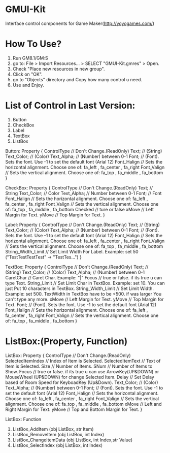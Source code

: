 GMUI-Kit
========

Interface control components for Game Maker(http://yoyogames.com/)


How To Use?
===========
1. Run GM8.1/GM:S
2. go to: File > Import Resources... > SELECT "GMUI-Kit.gmres" > Open.
3. Check "Place new resources in new group".
4. Click on "OK".
5. go to "Objects" directory and Copy how many control u need.
6. Use and Enjoy.


List of Control in Last Version:
================================
1. Button
2. CheckBox
3. Label
4. TextBox
5. ListBox


Button: Property
{
  ControlType   // Don't Change.(ReadOnly)
  Text;         // (String)
  Text_Color;   // (Color)
  Text_Alpha;   // (Number) between 0-1
  Font;         // (Font). Sets the font. Use -1 to set the default font (Arial 12)
  Font_Halign   // Sets the horizontal alignment. Choose one of: fa_left , fa_center , fa_right
  Font_Valign   // Sets the vertical alignment. Choose one of: fa_top , fa_middle , fa_bottom
}

CheckBox: Property
{
  ControlType   // Don't Change.(ReadOnly)
  Text;         // String
  Text_Color;   // Color
  Text_Alpha;   // Number between 0-1
  Font;         // Font
  Font_Halign   // Sets the horizontal alignment. Choose one of: fa_left , fa_center , fa_right
  Font_Valign   // Sets the vertical alignment. Choose one of: fa_top , fa_middle , fa_bottom
  Checked       // ture or false
  xMove         // Left Margin for Text.
  yMove         // Top  Margin for Text.
}

Label: Property
{
  ControlType         // Don't Change.(ReadOnly)
  Text;               // (String)
  Text_Color;         // (Color)
  Text_Alpha;         // (Number) between 0-1
  Font;               // (Font). Sets the font. Use -1 to set the default font (Arial 12)
  Font_Halign         // Sets the horizontal alignment. Choose one of: fa_left , fa_center , fa_right
  Font_Valign         // Sets the vertical alignment. Choose one of: fa_top , fa_middle , fa_bottom
  String_Width_Limit  // Set Limit Width For Label. Example: set 50 ("TestTestTestTest" -> "TestTes...")
}

TextBox: Property
{
  ControlType         // Don't Change.(ReadOnly)
  Text;               // (String)
  Text_Color;         // (Color)
  Text_Alpha;         // (Number) between 0-1
  CaretChar           // Caret Char. Example: "|"
  Focus               // true or false. if its true u can type Text.
  String_Limit        // Set Limit Char in TextBox. Example: set 10. You can just Put 10 characters in TextBox.
  String_Width_Limit  // Set Limit Width. Example: set 500. TextWidth in TextBox have to be <500. if was larger You can't type any more.
  xMove               // Left Margin for Text.
  yMove               // Top  Margin for Text.
  Font;               // (Font). Sets the font. Use -1 to set the default font (Arial 12)
  Font_Halign         // Sets the horizontal alignment. Choose one of: fa_left , fa_center , fa_right
  Font_Valign         // Sets the vertical alignment. Choose one of: fa_top , fa_middle , fa_bottom
}

ListBox:(Property, Function)
========

ListBox: Property
{
  ControlType       // Don't Change.(ReadOnly)
  SelectedItemIndex // Index of Item is Selected.
  SelectedItemText  // Text of Item is Selected.
  Size              // Number of Items.
  SNum              // Number of Items to Show.
  Focus             // true or false. if its true u can use ArrowKey(UP&DOWN) or MouseWheel (UP&DOWN) for change Selected Item.
  Delay             // Set Delay based of Room Speed for KeyboadKey (Up&Down).
  Text_Color;       // (Color)
  Text_Alpha;       // (Number) between 0-1
  Font;             // (Font). Sets the font. Use -1 to set the default font (Arial 12)
  Font_Halign       // Sets the horizontal alignment. Choose one of: fa_left , fa_center , fa_right
  Font_Valign       // Sets the vertical alignment. Choose one of: fa_top , fa_middle , fa_bottom
  xMove             // Left and Right Margin for Text.
  yMove             // Top and Bottom Margin for Text.
}

ListBox: Function
1. ListBox_AddItem (obj ListBox, str Item)
2. ListBox_RemoveItem (obj ListBox, int Index)
3. ListBox_ChangeItemData (obj ListBox, int Index,str Value)
4. ListBox_SelectIndex (obj ListBox, int Index)
